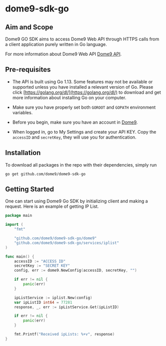 # dome9-sdk-go

## Aim and Scope
Dome9 GO SDK aims to access Dome9 Web API through HTTPS calls
from a client application purely written in Go language.

For more information about Dome9 Web API [Dome9 API](https://api-v2-docs.dome9.com/).

## Pre-requisites
* The API is built using Go 1.13. Some features may not be
available or supported unless you have installed a relevant version of Go.
Please click [https://golang.org/dl/](https://golang.org/dl/) to download and
get more information about installing Go on your computer.
* Make sure you have properly set both `GOROOT` and `GOPATH`
environment variables.

* Before you begin, make sure you have an account in [Dome9](https://secure.dome9.com/).

* When logged in, go to My Settings and create your API KEY. Copy the `accessID` and `secretKey`, they will use you for authentication.

## Installation
To download all packages in the repo with their dependencies, simply run

`go get github.com/dome9/dome9-sdk-go`

## Getting Started
One can start using Dome9 Go SDK by initializing client and making a request. 
Here is an example of getting IP List.

```go
package main

import (
	"fmt"

	"github.com/dome9/dome9-sdk-go/dome9"
	"github.com/dome9/dome9-sdk-go/services/iplist"
)

func main() {
	accessID := "ACCESS ID"
	secretKey := "SECRET KEY"
	config, err := dome9.NewConfig(accessID, secretKey, "")

	if err != nil {
		panic(err)
	}

	ipListService := iplist.New(config)
	var ipListID int64 = 77281
	response, _, err := ipListService.Get(ipListID)

	if err != nil {
		panic(err)
	}

	fmt.Printf("Received ipLists: %+v", response)
}
```
